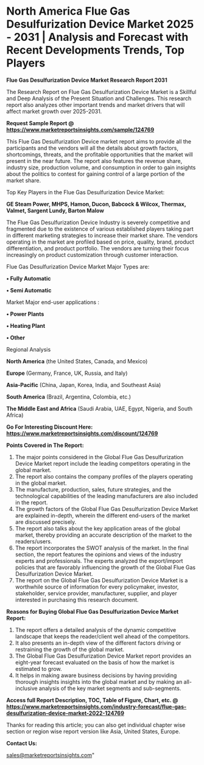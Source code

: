 # North America Flue Gas Desulfurization Device Market 2025 - 2031 | Analysis and Forecast with Recent Developments Trends, Top Players

<strong>Flue Gas Desulfurization Device Market Research Report 2031</strong>

The Research Report on Flue Gas Desulfurization Device Market is a Skillful and Deep Analysis of the Present Situation and Challenges. This research report also analyzes other important trends and market drivers that will affect market growth over 2025-2031.

<strong>Request Sample Report @ <a href=https://www.marketreportsinsights.com/sample/124769>https://www.marketreportsinsights.com/sample/124769</a></strong>

This Flue Gas Desulfurization Device market report aims to provide all the participants and the vendors will all the details about growth factors, shortcomings, threats, and the profitable opportunities that the market will present in the near future. The report also features the revenue share, industry size, production volume, and consumption in order to gain insights about the politics to contest for gaining control of a large portion of the market share.

Top Key Players in the Flue Gas Desulfurization Device Market:

<strong>GE Steam Power, MHPS, Hamon, Ducon, Babcock & Wilcox, Thermax, Valmet, Sargent Lundy, Barton Malow</strong>

The Flue Gas Desulfurization Device Industry is severely competitive and fragmented due to the existence of various established players taking part in different marketing strategies to increase their market share. The vendors operating in the market are profiled based on price, quality, brand, product differentiation, and product portfolio. The vendors are turning their focus increasingly on product customization through customer interaction.

Flue Gas Desulfurization Device Market Major Types are:

<strong>• Fully Automatic

• Semi Automatic</strong>

Market Major end-user applications :

<strong>• Power Plants

• Heating Plant

• Other</strong>

Regional Analysis

</u><strong><b>North America</b></strong> (the United States, Canada, and Mexico)

<strong><b>Europe </b></strong>(Germany, France, UK, Russia, and Italy)

<strong><b>Asia-Pacific</b></strong> (China, Japan, Korea, India, and Southeast Asia)

<strong><b>South America</b></strong> (Brazil, Argentina, Colombia, etc.)

<strong><b>The Middle East and Africa</b></strong> (Saudi Arabia, UAE, Egypt, Nigeria, and South Africa)

<strong>Go For Interesting Discount Here: <a href=https://www.marketreportsinsights.com/discount/124769>https://www.marketreportsinsights.com/discount/124769</a></strong>

<strong>Points Covered in The Report:</strong>
<ol>
  <li>The major points considered in the Global Flue Gas Desulfurization Device Market report include the leading competitors operating in the global market.</li>
  <li>The report also contains the company profiles of the players operating in the global market.</li>
  <li>The manufacture, production, sales, future strategies, and the technological capabilities of the leading manufacturers are also included in the report.</li>
  <li>The growth factors of the Global Flue Gas Desulfurization Device Market are explained in-depth, wherein the different end-users of the market are discussed precisely.</li>
  <li>The report also talks about the key application areas of the global market, thereby providing an accurate description of the market to the readers/users.</li>
  <li>The report incorporates the SWOT analysis of the market. In the final section, the report features the opinions and views of the industry experts and professionals. The experts analyzed the export/import policies that are favorably influencing the growth of the Global Flue Gas Desulfurization Device Market.</li>
  <li>The report on the Global Flue Gas Desulfurization Device Market is a worthwhile source of information for every policymaker, investor, stakeholder, service provider, manufacturer, supplier, and player interested in purchasing this research document.</li>
</ol>
<strong>Reasons for Buying Global Flue Gas Desulfurization Device Market Report:</strong>

<ol>
  <li>The report offers a detailed analysis of the dynamic competitive landscape that keeps the reader/client well ahead of the competitors.</li>
  <li>It also presents an in-depth view of the different factors driving or restraining the growth of the global market.</li>
  <li>The Global Flue Gas Desulfurization Device Market report provides an eight-year forecast evaluated on the basis of how the market is estimated to grow.</li>
  <li>It helps in making aware business decisions by having providing thorough insights insights into the global market and by making an all-inclusive analysis of the key market segments and sub-segments.</li>
</ol>
<strong>Access full Report Description, TOC, Table of Figure, Chart, etc. @ <a href=https://www.marketreportsinsights.com/industry-forecast/flue-gas-desulfurization-device-market-2022-124769>https://www.marketreportsinsights.com/industry-forecast/flue-gas-desulfurization-device-market-2022-124769</a></strong>


Thanks for reading this article; you can also get individual chapter wise section or region wise report version like Asia, United States, Europe.

<strong>Contact Us:</strong>

sales@marketreportsinsights.com"
